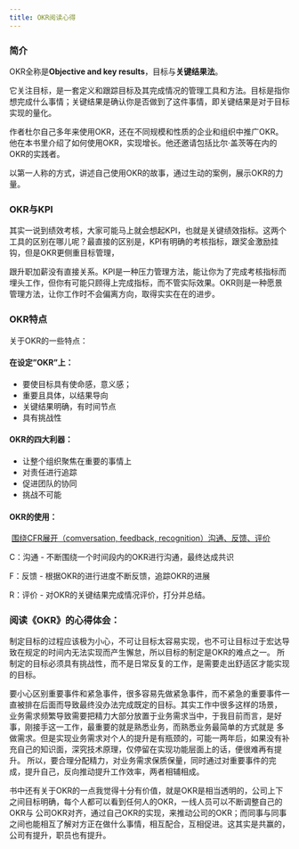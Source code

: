 ```yaml
---
title: OKR阅读心得
---
```

### 简介

OKR全称是**Objective and key results**，目标与**关键结果法**。

它关注目标，是一套定义和跟踪目标及其完成情况的管理工具和方法。目标是指你想完成什么事情；关键结果是确认你是否做到了这件事情，即关键结果是对于目标实现的量化。

作者杜尔自己多年来使用OKR，还在不同规模和性质的企业和组织中推广OKR。他在本书里介绍了如何使用OKR，实现增长。他还邀请包括比尔·盖茨等在内的OKR的实践者。

以第一人称的方式，讲述自己使用OKR的故事，通过生动的案例，展示OKR的力量。

### OKR与KPI

其实一说到绩效考核，大家可能马上就会想起KPI，也就是关键绩效指标。这两个工具的区别在哪儿呢？最直接的区别是，KPI有明确的考核指标，跟奖金激励挂钩，但是OKR更侧重目标管理，

跟升职加薪没有直接关系。KPI是一种压力管理方法，能让你为了完成考核指标而埋头工作，但你有可能只顾得上完成指标，而不管实际效果。OKR则是一种愿景管理方法，让你工作时不会偏离方向，取得实实在在的进步。

### OKR特点

关于OKR的一些特点：

#### 在设定”OKR”上：

- 要使目标具有使命感，意义感；
- 重要且具体，以结果导向
- 关键结果明确，有时间节点
- 具有挑战性

#### OKR的四大利器：

- 让整个组织聚焦在重要的事情上
- 对责任进行追踪
- 促进团队的协同
- 挑战不可能

#### OKR的使用：

​	<u>围绕CFR展开（comversation, feedback, recognition）沟通、反馈、评价</u>

C：沟通 - 不断围绕一个时间段内的OKR进行沟通，最终达成共识

F：反馈 - 根据OKR的进行进度不断反馈，追踪OKR的进展

R：评价 - 对OKR的关键结果完成情况评价，打分并总结。



### 阅读《OKR》的心得体会：

制定目标的过程应该极为小心，不可让目标太容易实现，也不可让目标过于宏达导致在规定的时间内无法实现而产生懈怠，所以目标的制定是OKR的难点之一。
所制定的目标必须具有挑战性，而不是日常反复的工作，是需要走出舒适区才能实现的目标。

要小心区别重要事件和紧急事件，很多容易先做紧急事件，而不紧急的重要事件一直被排在后面而导致最终没办法完成既定的目标。其实工作中很多这样的场景，
业务需求频繁导致需要把精力大部分放置于业务需求当中，于我目前而言，是好事，刚接手这一工作，最重要的就是熟悉业务，而熟悉业务最简单的方式就是
多做需求。但是实现业务需求对个人的提升是有瓶颈的，可能一两年后，如果没有补充自己的知识面，深究技术原理，仅停留在实现功能层面上的话，便很难再有提升。
所以，要合理分配精力，对业务需求保质保量，同时通过对重要事件的完成，提升自己，反向推动提升工作效率，两者相辅相成。

书中还有关于OKR的一点我觉得十分有价值，就是OKR是相当透明的，公司上下之间目标明确，每个人都可以看到任何人的OKR，一线人员可以不断调整自己的OKR与
公司OKR对齐，通过自己OKR的实现，来推动公司的OKR；而同事与同事之间也能相互了解对方正在做什么事情，相互配合，互相促进。这其实是共赢的，公司有提升，职员也有提升。


